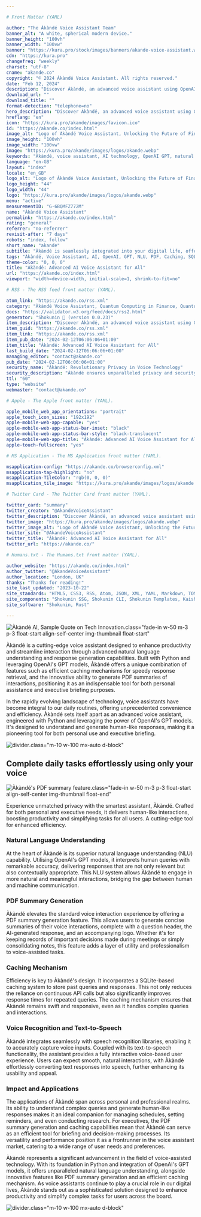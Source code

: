 ```yaml
---

# Front Matter (YAML)

author: "The Àkàndé Voice Assistant Team"
banner_alt: "A white, spherical modern device."
banner_height: "100vh"
banner_width: "100vw"
banner: "https://kura.pro/stock/images/banners/akande-voice-assistant.webp"
cdn: "https://kura.pro"
changefreq: "weekly"
charset: "utf-8"
cname: "akande.co"
copyright: "© 2024 Àkàndé Voice Assistant. All rights reserved."
date: "Feb 12, 2024"
description: "Discover Àkàndé, an advanced voice assistant using OpenAI's GPT for natural interactions, PDF summaries, & efficient caching for both personal & executive tasks"
download_url: ""
download_title: ""
format-detection: "telephone=no"
hero_description: "Discover Àkàndé, an advanced voice assistant using OpenAI's GPT for natural interactions, PDF summaries, & efficient caching for both personal & executive tasks"
hreflang: "en"
icon: "https://kura.pro/akande/images/favicon.ico"
id: "https://akande.co/index.html"
image_alt: "Logo of Àkàndé Voice Assistant, Unlocking the Future of Finance."
image_height: "100vh"
image_width: "100vw"
image: "https://kura.pro/akande/images/logos/akande.webp"
keywords: "Àkàndé, voice assistant, AI technology, OpenAI GPT, natural language understanding, PDF summaries, efficient caching, SQLite, speech recognition, text-to-speech, Python"
language: "en-GB"
layout: "index"
locale: "en_GB"
logo_alt: "Logo of Àkàndé Voice Assistant, Unlocking the Future of Finance."
logo_height: "44"
logo_width: "44"
logo: "https://kura.pro/akande/images/logos/akande.webp"
menu: "active"
measurementID: "G-6BQMFZ772M"
name: "Àkàndé Voice Assistant"
permalink: "https://akande.co/index.html"
rating: "general"
referrer: "no-referrer"
revisit-after: "7 days"
robots: "index, follow"
short_name: "akande"
subtitle: "Àkàndé is seamlessly integrated into your digital life, offering a convenient way to interact with technology. Engineered to function effortlessly with your devices, Àkàndé's voice assistant capabilities are accessible anywhere—at home, in the office, or on the go."
tags: "Àkàndé, Voice Assistant, AI, OpenAI, GPT, NLU, PDF, Caching, SQLite, Speech Recognition, Text-to-Speech"
theme-color: "0, 0, 0"
title: "Àkàndé: Advanced AI Voice Assistant for All"
url: "https://akande.co/index.html"
viewport: "width=device-width, initial-scale=1, shrink-to-fit=no"

# RSS - The RSS feed front matter (YAML).

atom_link: "https://akande.co/rss.xml"
category: "Àkàndé Voice Assistant, Quantum Computing in Finance, Quantum Risk Analysis, Quantum Cryptography in Banking, Quantum Key Distribution, Quantum-Resistant Cryptography, Quantum Banking, Future of Banking, Financial Industry Revolution, Quantum Computing Advancements, Quantum Computing Applications"
docs: "https://validator.w3.org/feed/docs/rss2.html"
generator: "Shokunin 🦀 (version 0.0.23)"
item_description: "Discover Àkàndé, an advanced voice assistant using OpenAI's GPT for natural interactions, PDF summaries, & efficient caching for both personal & executive tasks"
item_guid: "https://akande.co/rss.xml"
item_link: "https://akande.co/rss.xml"
item_pub_date: "2024-02-12T06:06:06+01:00"
item_title: "Àkàndé: Advanced AI Voice Assistant for All"
last_build_date: "2024-02-12T06:06:06+01:00"
managing_editor: "contact@akande.co"
pub_date: "2024-02-12T06:06:06+01:00"
security_name: "Àkàndé: Revolutionary Privacy in Voice Technology"
security_description: "Àkàndé ensures unparalleled privacy and security, providing personalised interactions through cutting-edge AI. By processing data directly on your device, it guarantees your details remain confidential, delivering a smooth, tailored user experience."
ttl: "60"
type: "website"
webmaster: "contact@akande.co"

# Apple - The Apple front matter (YAML).

apple_mobile_web_app_orientations: "portrait"
apple_touch_icon_sizes: "192x192"
apple-mobile-web-app-capable: "yes"
apple-mobile-web-app-status-bar-inset: "black"
apple-mobile-web-app-status-bar-style: "black-translucent"
apple-mobile-web-app-title: "Àkàndé: Advanced AI Voice Assistant for All"
apple-touch-fullscreen: "yes"

# MS Application - The MS Application front matter (YAML).

msapplication-config: "https://akande.co/browserconfig.xml"
msapplication-tap-highlight: "no"
msapplication-TileColor: "rgb(0, 0, 0)"
msapplication_tile_image: "https://kura.pro/akande/images/logos/akande.webp"

# Twitter Card - The Twitter Card front matter (YAML).

twitter_card: "summary"
twitter_creator: "@AkandeVoiceAssistant"
twitter_description: "Discover Àkàndé, an advanced voice assistant using OpenAI's GPT for natural interactions, PDF summaries, & efficient caching for both personal & executive tasks"
twitter_image: "https://kura.pro/akande/images/logos/akande.webp"
twitter_image_alt: "Logo of Àkàndé Voice Assistant, Unlocking the Future of Finance."
twitter_site: "@AkandeVoiceAssistant"
twitter_title: "Àkàndé: Advanced AI Voice Assistant for All"
twitter_url: "https://akande.co/"

# Humans.txt - The Humans.txt front matter (YAML).

author_website: "https://akande.co/index.html"
author_twitter: "@AkandeVoiceAssistant"
author_location: "London, UK"
thanks: "Thanks for reading!"
site_last_updated: "2023-10-22"
site_standards: "HTML5, CSS3, RSS, Atom, JSON, XML, YAML, Markdown, TOML"
site_components: "Shokunin SSG, Shokunin CLI, Shokunin Templates, Kaishi Templates, Kaishi Themes"
site_software: "Shokunin, Rust"

---
```


![Àkàndé AI, Sample Quote on Tech Innovation](https://kura.pro/akande/images/promos/akande-promo.webp).class=\"fade-in w-50 m-3 p-3 float-start align-self-center img-thumbnail float-start\"

Àkàndé is a cutting-edge voice assistant designed to enhance productivity and streamline interaction through advanced natural language understanding and response generation capabilities. Built with Python and leveraging OpenAI's GPT models, Àkàndé offers a unique combination of features such as efficient caching mechanisms for speedy response retrieval, and the innovative ability to generate PDF summaries of interactions, positioning it as an indispensable tool for both personal assistance and executive briefing purposes.

In the rapidly evolving landscape of technology, voice assistants have become integral to our daily routines, offering unprecedented convenience and efficiency. Àkàndé sets itself apart as an advanced voice assistant, engineered with Python and leveraging the power of OpenAI's GPT models. It's designed to understand and generate human-like responses, making it a pioneering tool for both personal use and executive briefing.

![divider][divider].class=\"m-10 w-100 mx-auto d-block\"

## Complete daily tasks effortlessly using only your voice

![Àkàndé's PDF summary feature](https://kura.pro/akande/images/promos/akande-promo-01.webp).class=\"fade-in w-50 m-3 p-3 float-start align-self-center img-thumbnail float-end\"

Experience unmatched privacy with the smartest assistant, Àkàndé. Crafted for both personal and executive needs, it delivers human-like interactions, boosting productivity and simplifying tasks for all users. A cutting-edge tool for enhanced efficiency.

### Natural Language Understanding

At the heart of Àkàndé is its superior natural language understanding (NLU) capability. Utilising OpenAI's GPT models, it interprets human queries with remarkable accuracy, delivering responses that are not only relevant but also contextually appropriate. This NLU system allows Àkàndé to engage in more natural and meaningful interactions, bridging the gap between human and machine communication.

### PDF Summary Generation

Àkàndé elevates the standard voice interaction experience by offering a PDF summary generation feature. This allows users to generate concise summaries of their voice interactions, complete with a question header, the AI-generated response, and an accompanying logo. Whether it's for keeping records of important decisions made during meetings or simply consolidating notes, this feature adds a layer of utility and professionalism to voice-assisted tasks.

### Caching Mechanism

Efficiency is key to Àkàndé's design. It incorporates a SQLite-based caching system to store past queries and responses. This not only reduces the reliance on continuous API calls but also significantly improves response times for repeated queries. The caching mechanism ensures that Àkàndé remains swift and responsive, even as it handles complex queries and interactions.

### Voice Recognition and Text-to-Speech

Àkàndé integrates seamlessly with speech recognition libraries, enabling it to accurately capture voice inputs. Coupled with its text-to-speech functionality, the assistant provides a fully interactive voice-based user experience. Users can expect smooth, natural interactions, with Àkàndé effortlessly converting text responses into speech, further enhancing its usability and appeal.

### Impact and Applications

The applications of Àkàndé span across personal and professional realms. Its ability to understand complex queries and generate human-like responses makes it an ideal companion for managing schedules, setting reminders, and even conducting research. For executives, the PDF summary generation and caching capabilities mean that Àkàndé can serve as an efficient tool for briefing and decision-making processes. Its versatility and performance position it as a frontrunner in the voice assistant market, catering to a wide range of user needs and preferences.

Àkàndé represents a significant advancement in the field of voice-assisted technology. With its foundation in Python and integration of OpenAI's GPT models, it offers unparalleled natural language understanding, alongside innovative features like PDF summary generation and an efficient caching mechanism. As voice assistants continue to play a crucial role in our digital lives, Àkàndé stands out as a sophisticated solution designed to enhance productivity and simplify complex tasks for users across the board.

![divider][divider].class=\"m-10 w-100 mx-auto d-block\"

[divider]: https://kura.pro/common/images/elements/divider.svg "Divider"
